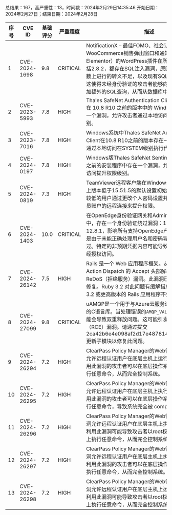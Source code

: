 总结果：167，高严重性：13，时间戳：2024年2月29日14:35:46
开始日期：2024年2月27日；结束日期：2024年2月28日

| 序号 | CVE ID | 基础评分 | 严重程度 | 描述 | 参考链接 |
|-----|--------|------------|----------|-------------|------------|
| 1 | CVE-2024-1698 | 9.8  | CRITICAL | NotificationX – 最佳FOMO、社会认同感、WooCommerce销售弹出窗口和通知栏插件（带有Elementor）的WordPress插件在所有版本中，直到包括2.8.2，都存在SQL注入漏洞，原因是在用户提供的参数上进行的转义不足，以及现有SQL查询的准备不足。这使得未经身份验证的攻击者能够向已存在的查询中附加额外的SQL查询，从而从数据库中提取敏感信息。 | [1]https://plugins.trac.wordpress.org/changeset/3040809/notificationx/trunk/includes/Core/Database.php<br>[2]https://plugins.trac.wordpress.org/changeset/3040809/notificationx/trunk/includes/Core/Rest/Analytics.php<br>[3]https://www.wordfence.com/threat-intel/vulnerabilities/id/e110ea99-e2fa-4558-bcf3-942a35af0b91?source=cve |
| 2 | CVE-2023-5993 | 7.8  | HIGH | Thales SafeNet Authentication Client for Windows 在 10.8 R10 之前的版本中的 Windows 安装程序存在一个漏洞，允许攻击者通过本地访问提升他们的权限级别。 | [1]https://supportportal.thalesgroup.com |
| 3 | CVE-2023-7016 | 7.8  | HIGH | Windows系统中Thales SafeNet Authentication Client在10.8 R10之前的版本存在一个漏洞，攻击者可通过本地访问在SYSTEM级别执行代码。 | [1]https://supportportal.thalesgroup.com |
| 4 | CVE-2024-0197 | 7.8  | HIGH | Windows版Thales SafeNet Sentinel HASP LDK 9.16之前的安装程序中存在一个漏洞，允许攻击者通过本地访问提升权限级别。 | [1]https://supportportal.thalesgroup.com |
| 5 | CVE-2024-0819 | 7.3  | HIGH | TeamViewer远程客户端在Windows、Linux和macOS上版本低于15.51.5的默认设置初始化不当，允许权限较低的用户通过更改个人密码设置并建立到已登录管理员账户的远程连接来提升权限。 | [1]https://www.teamviewer.com/en/trust-center/security-bulletins/tv-2024-1001/ |
| 6 | CVE-2024-1403 | 10.0  | CRITICAL | 在OpenEdge身份验证网关和AdminServer的以下版本中，存在一个身份验证绕过漏洞：11.7.19、12.2.14、12.8.1，影响所有支持OpenEdge产品的平台。该漏洞是由于未能正确处理用户名和密码导致的身份验证绕过。特定的非预期凭据内容可能导致未经适当认证的未经授权访问。 | [1]https://community.progress.com/s/article/Important-Critical-Alert-for-OpenEdge-Authentication-Gateway-and-AdminServer<br>[2]https://www.progress.com/openedge |
| 7 | CVE-2024-26142 | 7.5  | HIGH | Rails 是一个 Web 应用程序框架。从版本 7.1.0 开始，Action Dispatch 的 Accept 头部解析程序可能存在 ReDoS（拒绝服务）漏洞。此漏洞已在 7.1.3.1 版本中修复。Ruby 3.2 对此问题有缓解措施，因此使用 Ruby 3.2 或更高版本的 Rails 应用程序不受影响。 | [1]https://discuss.rubyonrails.org/t/possible-redos-vulnerability-in-accept-header-parsing-in-action-dispatch/84946<br>[2]https://github.com/rails/rails/commit/b4d3bfb5ed8a5b5a90aad3a3b28860c7a931e272<br>[3]https://github.com/rails/rails/security/advisories/GHSA-jjhx-jhvp-74wq<br>[4]https://github.com/rubysec/ruby-advisory-db/blob/master/gems/actionpack/CVE-2024-26142.yml |
| 8 | CVE-2024-27099 | 9.8  | CRITICAL | uAMQP是一个用于与Azure云服务进行AMQP 1.0通信的C语言库。当处理错误的`AMQP_VALUE`失败状态时，可能会导致双重释放问题。这可能引发远程代码执行（RCE）漏洞。请通过提交2ca42b6e4e098af2d17e487814a91d05f6ae4987更新子模块以修复此问题。 | [1]https://github.com/Azure/azure-uamqp-c/commit/2ca42b6e4e098af2d17e487814a91d05f6ae4987<br>[2]https://github.com/Azure/azure-uamqp-c/security/advisories/GHSA-6rh4-fj44-v4jj |
| 9 | CVE-2024-26294 | 7.2  | HIGH | ClearPass Policy Manager的Web管理界面存在的漏洞允许远程认证用户在底层主机上运行任意命令。成功利用此漏洞的攻击者可以在底层操作系统上以root权限执行任意命令，从而完全控制系统。 | [1]https://www.arubanetworks.com/assets/alert/ARUBA-PSA-2024-001.txt |
| 10 | CVE-2024-26295 | 7.2  | HIGH | ClearPass Policy Manager的Web管理界面存在的漏洞允许远程认证用户在底层主机上执行任意命令。成功利用此漏洞的攻击者可以在底层操作系统上以root权限执行任意命令，导致系统完全被 compromis。 | [1]https://www.arubanetworks.com/assets/alert/ARUBA-PSA-2024-001.txt |
| 11 | CVE-2024-26296 | 7.2  | HIGH | ClearPass Policy Manager的Web管理界面中存在的漏洞允许远程认证用户在底层主机上执行任意命令。成功利用此漏洞可能导致攻击者以root权限在底层操作系统上执行任意命令，从而完全控制系统。 | [1]https://www.arubanetworks.com/assets/alert/ARUBA-PSA-2024-001.txt |
| 12 | CVE-2024-26297 | 7.2  | HIGH | ClearPass Policy Manager的Web管理界面中存在的漏洞允许远程认证用户在底层主机上执行任意命令。成功利用此漏洞的攻击者可以在底层操作系统上以root权限执行任意命令，从而完全控制系统。 | [1]https://www.arubanetworks.com/assets/alert/ARUBA-PSA-2024-001.txt |
| 13 | CVE-2024-26298 | 7.2  | HIGH | ClearPass Policy Manager的Web管理界面中存在的漏洞允许远程认证用户在底层主机上运行任意命令。成功利用此漏洞可能导致攻击者以root权限在底层操作系统上执行任意命令，从而完全控制系统。 | [1]https://www.arubanetworks.com/assets/alert/ARUBA-PSA-2024-001.txt |